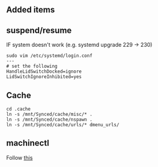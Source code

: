 Added items
---

## suspend/resume

IF system doesn't work (e.g. systemd upgrade 229 -> 230)
```
sudo vim /etc/systemd/login.conf
---
# set the following
HandleLidSwitchDocked=ignore
LidSwitchIgnoreInhibited=yes
```

## Cache

```
cd .cache
ln -s /mnt/Synced/cache/misc/* .
ln -s /mnt/Synced/cache/nspawn .
ln -s /mnt/Synced/cache/urls/* dmenu_urls/
```

## machinectl

Follow [this](https://github.com/enckse/howdoi/blob/master/software/containers/init-nspawn.md)
